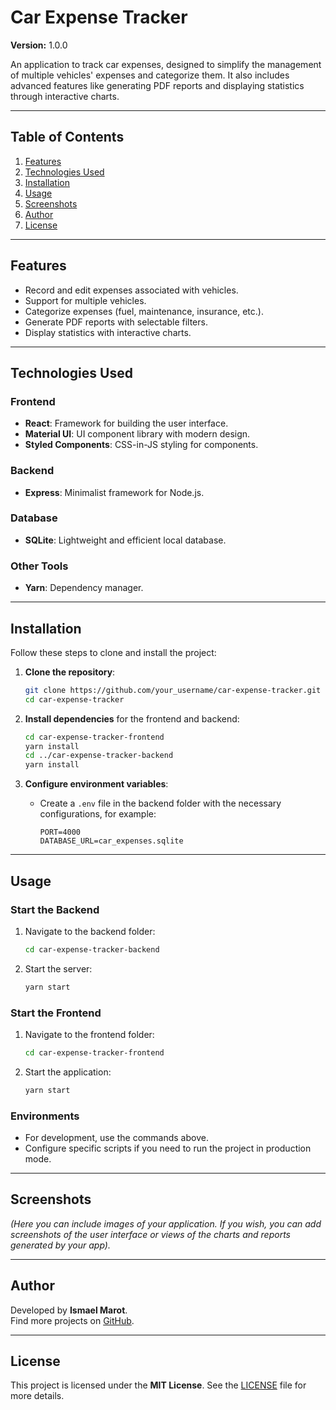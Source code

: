 
# **Car Expense Tracker**

**Version:** 1.0.0

An application to track car expenses, designed to simplify the management of multiple vehicles' expenses and categorize them. It also includes advanced features like generating PDF reports and displaying statistics through interactive charts.

---

## **Table of Contents**
1. [Features](#features)
2. [Technologies Used](#technologies-used)
3. [Installation](#installation)
4. [Usage](#usage)
5. [Screenshots](#screenshots)
6. [Author](#author)
7. [License](#license)

---

## **Features**
- Record and edit expenses associated with vehicles.
- Support for multiple vehicles.
- Categorize expenses (fuel, maintenance, insurance, etc.).
- Generate PDF reports with selectable filters.
- Display statistics with interactive charts.

---

## **Technologies Used**
### **Frontend**
- **React**: Framework for building the user interface.
- **Material UI**: UI component library with modern design.
- **Styled Components**: CSS-in-JS styling for components.

### **Backend**
- **Express**: Minimalist framework for Node.js.

### **Database**
- **SQLite**: Lightweight and efficient local database.

### **Other Tools**
- **Yarn**: Dependency manager.

---

## **Installation**
Follow these steps to clone and install the project:

1. **Clone the repository**:
   ```bash
   git clone https://github.com/your_username/car-expense-tracker.git
   cd car-expense-tracker
   ```

2. **Install dependencies** for the frontend and backend:
   ```bash
   cd car-expense-tracker-frontend
   yarn install
   cd ../car-expense-tracker-backend
   yarn install
   ```

3. **Configure environment variables**:
   - Create a `.env` file in the backend folder with the necessary configurations, for example:
     ```env
     PORT=4000
     DATABASE_URL=car_expenses.sqlite
     ```

---

## **Usage**

### **Start the Backend**
1. Navigate to the backend folder:
   ```bash
   cd car-expense-tracker-backend
   ```
2. Start the server:
   ```bash
   yarn start
   ```

### **Start the Frontend**
1. Navigate to the frontend folder:
   ```bash
   cd car-expense-tracker-frontend
   ```
2. Start the application:
   ```bash
   yarn start
   ```

### **Environments**
- For development, use the commands above.
- Configure specific scripts if you need to run the project in production mode.

---

## **Screenshots**
*(Here you can include images of your application. If you wish, you can add screenshots of the user interface or views of the charts and reports generated by your app).*

---

## **Author**
Developed by **Ismael Marot**.  
Find more projects on [GitHub](https://github.com/ismaelmarot).

---

## **License**
This project is licensed under the **MIT License**. See the [LICENSE](LICENSE) file for more details.
